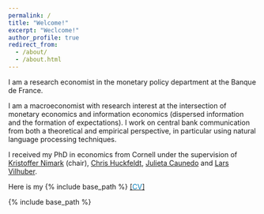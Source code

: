```yaml
---
permalink: /
title: "Welcome!"
excerpt: "Weclcome!"
author_profile: true
redirect_from: 
  - /about/
  - /about.html
---
```


I am a research economist in the monetary policy department at the Banque de France. 

I am a macroeconomist with research interest at the intersection of monetary economics and information economics (dispersed information and the formation of expectations). I work on central bank communication from both a theoretical and empirical perspective, in particular using natural language processing techniques. 

I received my PhD in economics from Cornell under the supervision of [Kristoffer Nimark](http://www.kris-nimark.net/) (chair), [Chris Huckfeldt](https://huckfeldt.economics.cornell.edu/), [Julieta Caunedo](https://www.julietacaunedo.com/) and [Lars Vilhuber](https://www.ilr.cornell.edu/people/lars-vilhuber). 

Here is my  {% include base_path %}
[[<span style="color:#007CBB">CV</span>]](../files/HerbertSylverie_CV_policy.pdf)

{% include base_path %}





